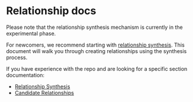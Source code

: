 # Relationship docs

Please note that the relationship synthesis mechanism is currently in the experimental phase.

For newcomers, we recommend starting with [relationship synthesis](../docs/relationships/relationship_synthesis.md).
This document will walk you through creating relationships using the synthesis process.

If you have experience with the repo and are looking for a specific section documentation:
- [Relationship Synthesis](../docs/relationships/relationship_synthesis.md)
- [Candidate Relationships](../docs/relationships/candidate_relationships.md) 
